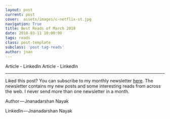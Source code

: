 ```yaml
---
layout: post
current: post
cover:  assets/images/c-netflix-st.jpg
navigation: True
title: Best Reads of March 2018
date: 2018-03-11 10:00:00
tags: reads
class: post-template
subclass: 'post tag-reads'
author: jnan
---
```

Article - LinkedIn
Article - LinkedIn

***
Liked this post? You can subscribe to my monthly newsletter [here](http://go.jdnayak.com/2hDwHVw). The newsletter contains my new posts and some interesting reads from across the web. I never send more than one newsletter in a month.

Author — Jnanadarshan Nayak

LinkedIn — Jnanadarshan Nayak
